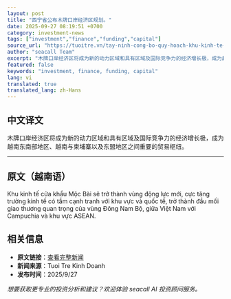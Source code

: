 ```yaml
---
layout: post
title: "西宁省公布木牌口岸经济区规划。"
date: 2025-09-27 08:19:51 +0700
category: investment-news
tags: ["investment","finance","funding","capital"]
source_url: "https://tuoitre.vn/tay-ninh-cong-bo-quy-hoach-khu-kinh-te-cua-khau-moc-bai-20250927132046536.htm"
author: "seacall Team"
excerpt: "木牌口岸经济区将成为新的动力区域和具有区域及国际竞争力的经济增长极，成为越南东南部地区、越南与柬埔寨以及东盟地区之间重要的贸易枢纽。..."
featured: false
keywords: "investment, finance, funding, capital"
lang: vi
translated: true
translated_lang: zh-Hans
---
```


## 中文译文

木牌口岸经济区将成为新的动力区域和具有区域及国际竞争力的经济增长极，成为越南东南部地区、越南与柬埔寨以及东盟地区之间重要的贸易枢纽。

---

## 原文（越南语）

Khu kinh tế cửa khẩu Mộc Bài sẽ trở thành vùng động lực mới, cực tăng trưởng kinh tế có tầm cạnh tranh với khu vực và quốc tế, trở thành đầu mối giao thương quan trọng của vùng Đông Nam Bộ, giữa Việt Nam với Campuchia và khu vực ASEAN.

## 相关信息

- **原文链接**：[查看完整新闻](https://tuoitre.vn/tay-ninh-cong-bo-quy-hoach-khu-kinh-te-cua-khau-moc-bai-20250927132046536.htm)
- **新闻来源**：Tuoi Tre Kinh Doanh
- **发布时间**：2025/9/27

*想要获取更专业的投资分析和建议？欢迎体验 seacall AI 投资顾问服务。*